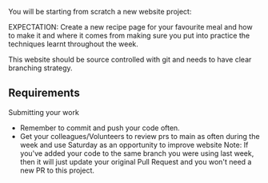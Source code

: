 You will be starting from scratch a new website project:

EXPECTATION: Create a new recipe page for your favourite meal and how to make it and where it comes from making sure you put into practice the techniques learnt throughout the week. 

This website should be source controlled with git and needs to have clear branching strategy.


## Requirements
Submitting your work
- Remember to commit and push your code often.
- Get your colleagues/Volunteers to review prs to main as often during the week and use Saturday as an opportunity to improve website
Note: If you've added your code to the same branch you were using last week, then it will just update your original Pull Request and you won't need a new PR to this project.
